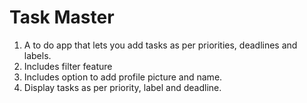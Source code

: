 # Task Master

1. A to do app that lets you add tasks as per priorities, deadlines and labels. 
2. Includes filter feature
3. Includes option to add profile picture and name.
4. Display tasks as per priority, label and deadline.



